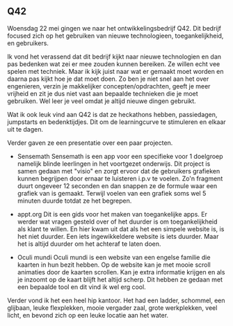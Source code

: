 ## Q42 

Woensdag 22 mei gingen we naar het ontwikkelingsbedrijf Q42. Dit bedrijf focused zich op het gebruiken van nieuwe technologieen, toegankelijkheid, en gebruikers. 

Ik vond het verassend dat dit bedrijf kijkt naar nieuwe technologien en dan pas bedenken wat zei er mee zouden kunnen bereiken. Ze willen echt vee spelen met techniek. Maar ik kijk juist naar wat er gemaakt moet worden en daarna pas kijkt hoe je dat moet doen. Zo ben je niet snel aan het over engenieren, verzin je makkelijker concepten/opdrachten, geeft je meer vrijheid en zit je dus niet vast aan bepaalde technieken die je moet gebruiken. Wel leer je veel omdat je altijd nieuwe dingen gebruikt.

Wat ik ook leuk vind aan Q42 is dat ze heckathons hebben, passiedagen, jumpstarts en bedenktijdjes. 
Dit om de learningcurve te stimuleren en elkaar uit te dagen.

Verder gaven ze een presentatie over een paar projecten. 

- Sensemath
Sensemath is een app voor een specifieke voor 1 doelgroep namelijk blinde leerlingen in het voortgezet onderwijs. Dit project is samen gedaan met "visio" en zorgt ervoor dat de gebruikers grafieken kunnen begrijpen door ernaar te luisteren i.p.v te voelen. Zo'n fragment duurt ongeveer 12 seconden en dan snappen ze de formule waar een grafiek van is gemaakt. Terwijl voelen van een grafiek soms wel 5 minuten duurde totdat ze het begrepen. 

- appt.org
Dit is een gids voor het maken van toegankelijke apps. Er werder wat vragen gesteld over of het duurder is om toegankelijkheid als klant te willen. En hier kwam uit dat als het een simpele website is, is het niet duurder. Een iets ingewikkeldere website is iets duurder. Maar het is altijd duurder om het achteraf te laten doen. 

- Oculi mundi
Oculi mundi is een website van een engelse familie die kaarten in hun bezit hebben. Op de website kan je met mooie scroll animaties door de kaarten scrollen. Kan je extra informatie krijgen en als je inzoomt op de kaart blijft het altijd scherp. Dit hebben ze gedaan met een bepaalde tool en dit vind ik wel erg cool.

Verder vond ik het een heel hip kantoor. Het had een ladder, schommel, een glijbaan, leuke flexplekken, mooie vergader zaal, grote werkplekken, veel licht, en bevond zich op een leuke locatie aan het water. 